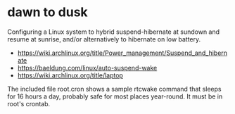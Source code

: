 # dawn to dusk
Configuring a Linux system to hybrid suspend-hibernate at sundown and resume
at sunrise, and/or alternatively to hibernate on low battery.

+ <https://wiki.archlinux.org/title/Power_management/Suspend_and_hibernate>
+ <https://baeldung.com/linux/auto-suspend-wake>
+ <https://wiki.archlinux.org/title/laptop>

The included file root.cron shows a sample rtcwake command that sleeps for 16
hours a day, probably safe for most places year-round. It must be in root's
crontab.

